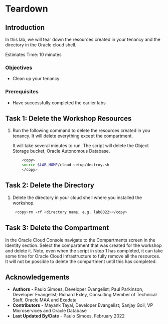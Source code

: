 # Teardown

## Introduction

In this lab, we will tear down the resources created in your tenancy and the directory in the Oracle cloud shell.

Estimates Time: 10 minutes

### Objectives

- Clean up your tenancy

### Prerequisites

- Have successfully completed the earlier labs

## **Task** 1: Delete the Workshop Resources

1. Run the following command to delete the resources created in you tenancy. It will delete everything except the compartment.

    It will take several minutes to run. The script will delete the Object Storage bucket,  Oracle Autonomous Database.

    ```bash
        <copy>
        source $LAB_HOME/cloud-setup/destroy.sh
        </copy>
    ```

## **Task** 2: Delete the Directory

1. Delete the directory in your cloud shell where you installed the workshop.

    ```bash
     <copy>rm -rf <directory name, e.g. lab8022></copy>
    ```

## **Task** 3: Delete the Compartment

In the Oracle Cloud Console navigate to the Compartments screen in the Identity section. Select the compartment that was created for the workshop and delete it. Note, even when the script in step 1 has completed, it can take some time for Oracle Cloud Infrastructure to fully remove all the resources. It will not be possible to delete the compartment until this has completed.

## Acknowledgements

- **Authors** - Paulo Simoes, Developer Evangelist; Paul Parkinson, Developer Evangelist; Richard Exley, Consulting Member of Technical Staff, Oracle MAA and Exadata
- **Contributors** - Mayank Tayal, Developer Evangelist; Sanjay Goil, VP Microservices and Oracle Database
- **Last Updated By/Date** - Paulo Simoes, February 2022
